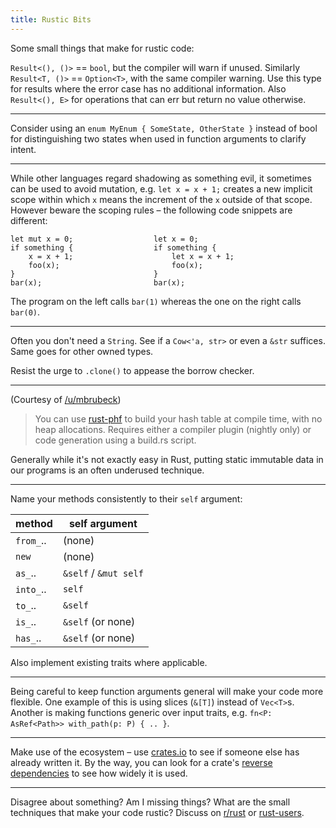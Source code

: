 ```yaml
---
title: Rustic Bits
---
```


Some small things that make for rustic code:

`Result<(), ()>` == `bool`, but the compiler will warn if unused.
Similarly `Result<T, ()>` == `Option<T>`, with the same compiler 
warning. Use this type for results where the error case has no 
additional information. Also `Result<(), E>` for operations that can 
err but return no value otherwise.

----

Consider using an `enum MyEnum { SomeState, OtherState }` instead of
bool for distinguishing two states when used in function arguments to
clarify intent.

----

While other languages regard shadowing as something evil, it sometimes 
can be used to avoid mutation, e.g. `let x = x + 1;` creates a new 
implicit scope within which `x` means the increment of the `x` outside 
of that scope. However beware the scoping rules – the following code 
snippets are different:

```
let mut x = 0;                  let x = 0;
if something {                  if something {
    x = x + 1;                      let x = x + 1;
    foo(x);                         foo(x);
}                               }
bar(x);                         bar(x);
```

The program on the left calls `bar(1)` whereas the one on the right 
calls `bar(0)`.

----

Often you don't need a `String`. See if a `Cow<'a, str>` or even a 
`&str` suffices. Same goes for other owned types.

Resist the urge to `.clone()` to appease the borrow checker.

----

(Courtesy of [/u/mbrubeck](https://reddit.com/user/mbrubeck)) 

> You can use [rust-phf](https://github.com/sfackler/rust-phf) to build 
your hash table at compile time, with no heap allocations. Requires 
either a compiler plugin (nightly only) or code generation using a 
build.rs script.

Generally while it's not exactly easy in Rust, putting static immutable 
data in our programs is an often underused technique.

----

Name your methods consistently to their `self` argument:

|method    |self argument        |
|----------|---------------------|
|`from_`.. |(none)               |
|`new`     |(none)               |
|`as_`..   |`&self` / `&mut self`|
|`into_`.. |`self`               |
|`to_`..   |`&self`              |
|`is_`..   |`&self` (or none)    |
|`has_`..  |`&self` (or none)    |

Also implement existing traits where applicable.

----

Being careful to keep function arguments general will make your code more
flexible. One example of this is using slices (`&[T]`) instead of 
`Vec<T>`s. Another is making functions generic over input traits, e.g.
`fn<P: AsRef<Path>> with_path(p: P) { .. }`.

----

Make use of the ecosystem – use [crates.io](https://crates.io) to see 
if someone else has already written it. By the way, you can look for a crate's
[reverse dependencies](https://crates.io/api/v1/crates/clippy/reverse_dependencies)
to see how widely it is used.

----

Disagree about something? Am I missing things? What are the small 
techniques that make your code rustic? Discuss on 
[r/rust](https://reddit.com/r/rust) or
[rust-users](https://users.rust-lang.org).
